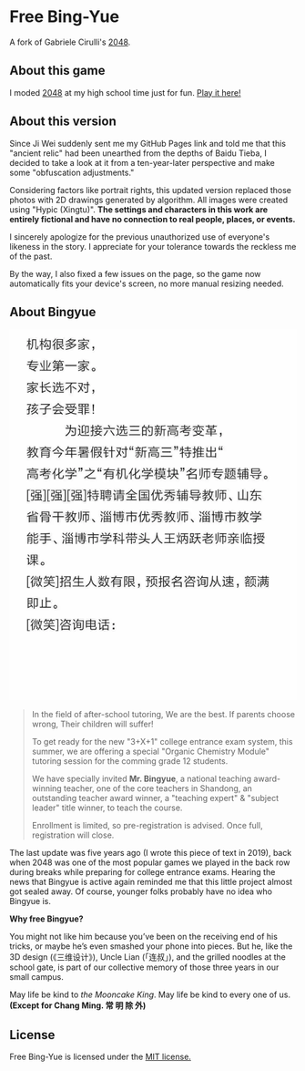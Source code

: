 # Free Bing-Yue
A fork of Gabriele Cirulli's [2048](https://github.com/gabrielecirulli/2048).

## About this game
I moded [2048](https://github.com/gabrielecirulli/2048) at my high school time just for fun. [Play it here!](http://aliceamamiya.github.io/free-bingyue/)

## About this version
Since Ji Wei suddenly sent me my GitHub Pages link and told me that this "ancient relic" had been unearthed from the depths of Baidu Tieba, I decided to take a look at it from a ten-year-later perspective and make some "obfuscation adjustments."

Considering factors like portrait rights, this updated version replaced those photos with 2D drawings generated by algorithm. All images were created using "Hypic (Xingtu)". **The settings and characters in this work are entirely fictional and have no connection to real people, places, or events.**

I sincerely apologize for the previous unauthorized use of everyone's likeness in the story. I appreciate for your tolerance towards the reckless me of the past.

By the way, I also fixed a few issues on the page, so the game now automatically fits your device's screen, no more manual resizing needed.

## About Bingyue
![](./style/res/bingyue-update.webp)

> In the field of after-school tutoring,
> We are the best.
> If parents choose wrong,
> Their children will suffer!
> 
> To get ready for the new "3+X+1" college entrance exam system, this summer, we are offering a special "Organic Chemistry Module" tutoring session for the comming grade 12 students.
> 
> We have specially invited **Mr. Bingyue**, a national teaching award-winning teacher, one of the core teachers in Shandong, an outstanding teacher award winner, a "teaching expert" & "subject leader" title winner, to teach the course.
> 
> Enrollment is limited, so pre-registration is advised. Once full, registration will close.

The last update was five years ago (I wrote this piece of text in 2019), back when 2048 was one of the most popular games we played in the back row during breaks while preparing for college entrance exams. Hearing the news that Bingyue is active again reminded me that this little project almost got sealed away. Of course, younger folks probably have no idea who Bingyue is.

**Why free Bingyue?**

You might not like him because you’ve been on the receiving end of his tricks, or maybe he’s even smashed your phone into pieces. But he, like the 3D design (《三维设计》), Uncle Lian (「连叔」), and the grilled noodles at the school gate, is part of our collective memory of those three years in our small campus.

May life be kind to *the Mooncake King*.
May life be kind to every one of us.
**(Except for Chang Ming. 常 明 除 外)**

## License
Free Bing-Yue is licensed under the [MIT license.](https://github.com/gabrielecirulli/2048/blob/master/LICENSE.txt)